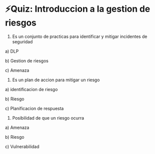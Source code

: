 # ⚡Quiz: Introduccion a la gestion de riesgos

1. Es un conjunto de practicas para identificar y mitigar incidentes de seguridad 

a) DLP

b) Gestion de riesgos 

c) Amenaza

1. Es un plan de accion para mitigar un riesgo 

a) identificacion de riesgo 

b) Riesgo 

c) Planificacion de respuesta 

1. Posibilidad de que un riesgo ocurra 

a) Amenaza

b) Riesgo 

c) Vulnerabilidad